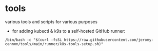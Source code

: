 # tools
various tools and scripts for various purposes

* for adding kubectl & k9s to a self-hosted GitHub runner:
```
/bin/bash -c "$(curl -fsSL https://raw.githubusercontent.com/jeromy-cannon/tools/main/runner/k8s-tools-setup.sh)"
```
